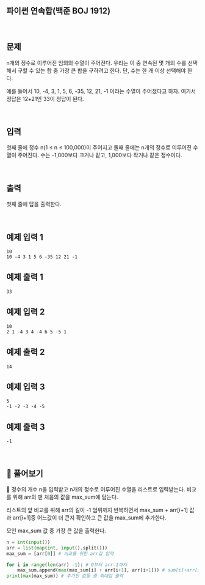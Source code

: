 ## 파이썬 연속합(백준 BOJ 1912)

<br>

## 문제

n개의 정수로 이루어진 임의의 수열이 주어진다. 우리는 이 중 연속된 몇 개의 수를 선택해서 구할 수 있는 합 중 가장 큰 합을 구하려고 한다. 단, 수는 한 개 이상 선택해야 한다.

예를 들어서 10, -4, 3, 1, 5, 6, -35, 12, 21, -1 이라는 수열이 주어졌다고 하자. 여기서 정답은 12+21인 33이 정답이 된다.

<br>

## 입력

첫째 줄에 정수 n(1 ≤ n ≤ 100,000)이 주어지고 둘째 줄에는 n개의 정수로 이루어진 수열이 주어진다. 수는 -1,000보다 크거나 같고, 1,000보다 작거나 같은 정수이다.

<br>

## 출력

첫째 줄에 답을 출력한다.

<br>

## 예제 입력 1

```
10
10 -4 3 1 5 6 -35 12 21 -1
```

## 예제 출력 1

```
33
```

## 예제 입력 2

```
10
2 1 -4 3 4 -4 6 5 -5 1
```

## 예제 출력 2

```
14
```

## 예제 입력 3

```
5
-1 -2 -3 -4 -5
```

## 예제 출력 3

```
-1
```

<br>

## 📝 풀어보기

📌 정수의 개수 n을 입력받고 n개의 정수로 이루어진 수열을 리스트로 입력받는다. 비교를 위해 arr의 맨 처음의 값을 max_sum에 담는다.

리스트의 앞 비교를 위해 arr의 길이 -1 범위까지 반복하면서 max_sum + arr[i+1] 값과 arr[i+1]중 어느값이 더 큰지 확인하고 큰 값을 max_sum에 추가한다.

모인 max_sum 값 중 가장 큰 값을 출력한다.

``` python
n = int(input())
arr = list(map(int, input().split()))
max_sum = [arr[0]] # 비교를 위한 arr값 입력

for i in range(len(arr) -1): # 0부터 arr-1까지
    max_sum.append(max(max_sum[i] + arr[i+1], arr[i+1])) # sum[i]+arr[i+1]과 arr[i+1]중 큰 값을 비교 후 추가
print(max(max_sum)) # 추가된 값들 중 최대값 출력
```

